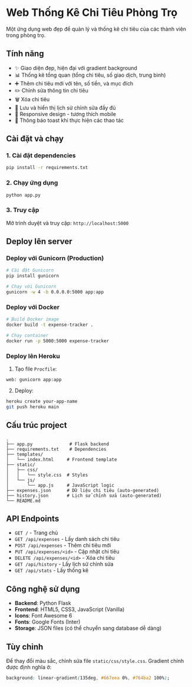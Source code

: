 # Web Thống Kê Chi Tiêu Phòng Trọ

Một ứng dụng web đẹp để quản lý và thống kê chi tiêu của các thành viên trong phòng trọ.

## Tính năng

- ✨ Giao diện đẹp, hiện đại với gradient background
- 📊 Thống kê tổng quan (tổng chi tiêu, số giao dịch, trung bình)
- ➕ Thêm chi tiêu mới với tên, số tiền, và mục đích
- ✏️ Chỉnh sửa thông tin chi tiêu
- 🗑️ Xóa chi tiêu
- 📝 Lưu và hiển thị lịch sử chỉnh sửa đầy đủ
- 📱 Responsive design - tương thích mobile
- 🔔 Thông báo toast khi thực hiện các thao tác

## Cài đặt và chạy

### 1. Cài đặt dependencies

```bash
pip install -r requirements.txt
```

### 2. Chạy ứng dụng

```bash
python app.py
```

### 3. Truy cập

Mở trình duyệt và truy cập: `http://localhost:5000`

## Deploy lên server

### Deploy với Gunicorn (Production)

```bash
# Cài đặt Gunicorn
pip install gunicorn

# Chạy với Gunicorn
gunicorn -w 4 -b 0.0.0.0:5000 app:app
```

### Deploy với Docker

```bash
# Build Docker image
docker build -t expense-tracker .

# Chạy container
docker run -p 5000:5000 expense-tracker
```

### Deploy lên Heroku

1. Tạo file `Procfile`:

```
web: gunicorn app:app
```

2. Deploy:

```bash
heroku create your-app-name
git push heroku main
```

## Cấu trúc project

```
.
├── app.py              # Flask backend
├── requirements.txt    # Dependencies
├── templates/
│   └── index.html     # Frontend template
├── static/
│   ├── css/
│   │   └── style.css  # Styles
│   └── js/
│       └── app.js     # JavaScript logic
├── expenses.json      # Dữ liệu chi tiêu (auto-generated)
├── history.json       # Lịch sử chỉnh sửa (auto-generated)
└── README.md
```

## API Endpoints

- `GET /` - Trang chủ
- `GET /api/expenses` - Lấy danh sách chi tiêu
- `POST /api/expenses` - Thêm chi tiêu mới
- `PUT /api/expenses/<id>` - Cập nhật chi tiêu
- `DELETE /api/expenses/<id>` - Xóa chi tiêu
- `GET /api/history` - Lấy lịch sử chỉnh sửa
- `GET /api/stats` - Lấy thống kê

## Công nghệ sử dụng

- **Backend**: Python Flask
- **Frontend**: HTML5, CSS3, JavaScript (Vanilla)
- **Icons**: Font Awesome 6
- **Fonts**: Google Fonts (Inter)
- **Storage**: JSON files (có thể chuyển sang database dễ dàng)

## Tùy chỉnh

Để thay đổi màu sắc, chỉnh sửa file `static/css/style.css`. Gradient chính được định nghĩa ở:

```css
background: linear-gradient(135deg, #667eea 0%, #764ba2 100%);
```